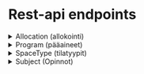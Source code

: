 # Rest-api endpoints

<details><summary>Allocation (allokointi)</summary>

| Kaikki allokoinnit  |   |
|---|---|
Endpoint    | /api/allocation/
Metodi      | GET
Parametrit  | -
Palauttaa   | Kaikki allocRound taulun laskennat.
Sisältö     | id, name, isAllocSeason, description, lastModified

| Yksittäinen allokointi  |   |
|---|---|
Endpoint    | /api/allocation/:id
Metodi      | GET
Parametrit  | allocRound.id
Palauttaa   | Yksittäisen allocRound taulun laskennan.
Sisältö     | id, name, isAllocSeason, description, lastModified, subjects(+rooms), rooms(+subjects)

|Huoneet ID mukaan |   |
|---|---|
Endpoint    | /api/allocation/:id/rooms
Metodi      | GET
Parametrit  | allocRound.id
Palauttaa   | Yksittäisen allocRoundin sisältämät huoneet
Sisältö     | space.id, space.name, allocatedHours, requiredHours

|Pääaineet allokoinnissa |   |
|---|---|
Endpoint    | /api/allocation/:id/program/
Metodi      | GET
Parametrit  | allocRound.id
Palauttaa   | Kaikki pääaineet ja niiden sisällöt
Sisältö     | program.id, program.name, rooms, subjects   

|Pääaine allokoinnissa |   |
|---|---|
Endpoint    | /api/allocation/:id/program/:programId
Metodi      | GET
Parametrit  | AllocRound.id, Program.id
Palauttaa   | Yksittäinen pääaine ja sen sisältö
Sisältö     | program.id, program.name, rooms, subjects

| Laskennan aloitus | * VIELÄ KESKEN!*  |
|---|---|
Endpoint    | /api/allocation/start
Metodi      | POST
Parametrit  | AllocRound.id
Palauttaa   | -
Sisältö     | -

| Laskennan resetointi |   |
|---|---|
Endpoint    | /api/allocation/reset
Metodi      | POST
Parametrit  | AllocRound.id
Palauttaa   | Poistaa kaikki allocRoundin kurssit AllocSpace taulusta ja nollaa isAllocated, priority ja cantAllocate:n, allocSubject taulussa.
Sisältö     | -

</details>

<details><summary>Program (pääaineet)</summary>

|Pääaineiden nimet |   |
|---|---|
Endpoint    | /api/program/getNames
Metodi      | GET
Parametrit  | -
Palauttaa   | Kaikki pääaineet
Sisältö     | program.id, program.name

</details>

<details><summary>SpaceType (tilatyypit)</summary>

| Kaikki tilatyypit |   |
|---|---|
Endpoint    | /api/spaceType/getNames
Metodi      | GET
Parametrit  | -
Palauttaa   | Kaikki tilatyypit
Sisältö     | id, name

</details>

<details><summary>Subject (Opinnot)</summary>

| Kaikki opinnot |   |
|---|---|
Endpoint    | /api/subject/getAll
Metodi      | GET
Parametrit  | -
Palauttaa   | Kaikki opinnot
Sisältö     | id, name, groupSize, groupCount, sessionLength, sessionCount, area, program.id, program.name, spaceTypeId, spaceTypeName

| Opetuksen lisäys |   |
|---|---|
Endpoint    | /api/subject/post
Metodi      | POST
Parametrit  | name, groupSize, groupCount, sessionLength, sessionCount, area, programId, spaceTypeId
Palauttaa   | Lisää uuden opinnon
Sisältö     | -

| Opetuksen poisto |   |
|---|---|
Endpoint    | /api/subject/delete/:id
Metodi      | DELETE
Parametrit  | subject.id
Palauttaa   | Poistaa opinnon
Sisältö     | -

| Opetuksen muokkaus |   |
|---|---|
Endpoint    | /api/subject/update
Metodi      | PUT
Parametrit  | id, name, groupSize, groupCount, sessionLength, sessionCount, area, programId, spaceTypeId
Palauttaa   | Päivittää opinnon
Sisältö     | -
</details>
